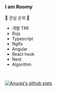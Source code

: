 ### I am Roomy


📌 관심 순위 📌
- 개발 TMI
- Rxjs
- Typescript
- NgRx
- Angular
- React hook
- Nest
- Algorithm

<br />

[![Anurag's github stats](https://github-readme-stats.vercel.app/api?username=wacilpong&show_icons=true&theme=dracula)](https://github.com/anuraghazra/github-readme-stats)


